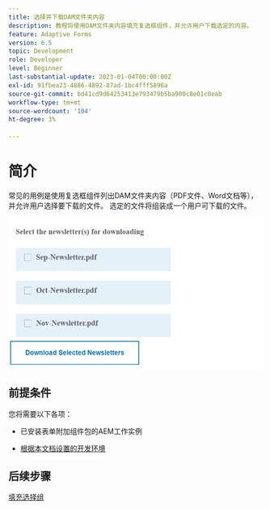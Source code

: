 ```yaml
---
title: 选择并下载DAM文件夹内容
description: 教程将使用DAM文件夹内容填充复选框组件，并允许用户下载选定的内容。
feature: Adaptive Forms
version: 6.5
topic: Development
role: Developer
level: Beginner
last-substantial-update: 2023-01-04T00:00:00Z
exl-id: 91fbea23-4886-4892-87ad-1bc4fff5896a
source-git-commit: bd41cd9d64253413e793479b5ba900c8e01c0eab
workflow-type: tm+mt
source-wordcount: '104'
ht-degree: 3%

---
```


# 简介

常见的用例是使用复选框组件列出DAM文件夹内容（PDF文件、Word文档等），并允许用户选择要下载的文件。 选定的文件将组装成一个用户可下载的文件。

![用例](assets/newsletters-download1.png)

## 前提条件

您将需要以下各项：

* 已安装表单附加组件包的AEM工作实例

* [根据本文档设置的开发环境](https://experienceleague.adobe.com/docs/experience-manager-learn/forms/creating-your-first-osgi-bundle/create-your-first-osgi-bundle.html)

## 后续步骤

[填充选择组](./populating-choice-group-with-dam-folder-content.md)
